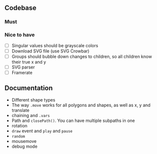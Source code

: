 ## Codebase

### Must

### Nice to have 

- [ ] Singular values should be grayscale colors
- [ ] Download SVG file (use SVG Crowbar)
- [ ] Groups should bubble down changes to children, so all children know their true x and y
- [ ] SVG parser
- [ ] Framerate

## Documentation

- Different shape types
- The way `.move` works for all polygons and shapes, as well as x, y and translate
- chaining and `.vars`
- Path and `closePath()`. You can have multiple subpaths in one
- rotation
- `draw` event and `play` and `pause`
- `random`
- mousemove
- debug mode
